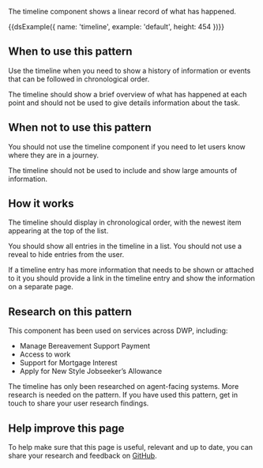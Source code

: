 The timeline component shows a linear record of what has happened.

{{dsExample({
  name: 'timeline',
  example: 'default',
  height: 454
})}}

## When to use this pattern

Use the timeline when you need to show a history of information or events that can be followed in chronological order.

The timeline should show a brief overview of what has happened at each point and should not be used to give details information about the task.


## When not to use this pattern

You should not use the timeline component if you need to let users know where they are in a journey.

The timeline should not be used to include and show large amounts of information.


## How it works

The timeline should display in chronological order, with the newest item appearing at the top of the list.

You should show all entries in the timeline in a list. You should not use a reveal to hide entries from the user.

If a timeline entry has more information that needs to be shown or attached to it you should provide a link in the timeline entry and show the information on a separate page.

## Research on this pattern

This component has been used on services across DWP, including:

<ul>
<li>Manage Bereavement Support Payment</li>
<li>Access to work</li>
<li>Support for Mortgage Interest</li>
<li>Apply for New Style Jobseeker’s Allowance</li>
</ul>

The timeline has only been researched on agent-facing systems.
More research is needed on the pattern. If you have used this pattern, get in touch to share your user research findings.

## Help improve this page
To help make sure that this page is useful, relevant and up to date, you can share your research and feedback on <a href="https://github.com/dwp/design-system-community-backlog/issues/1">GitHub</a>.
